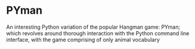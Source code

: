 # PYman
An interesting Python variation of the popular Hangman game: PYman; which revolves around thorough interaction with the Python command line interface, with the game comprising of only animal vocabulary
